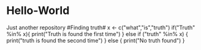 # Hello-World
Just another repository
#Finding truth#
x <- c("what","is","truth")
if("Truth" %in% x){
 print("Truth is found the first time")
} else if ("truth" %in% x) {
 print("truth is found the second time")
} else {
 print("No truth found")
}
